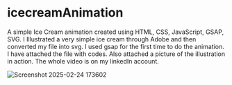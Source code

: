 # icecreamAnimation
A simple Ice Cream animation created using HTML, CSS, JavaScript, GSAP, SVG.
I Illustrated a very simple ice cream through Adobe and then converted my file into svg. I used gsap for the first time to do the animation. I have attached the file with codes. Also attached a picture of the illustration in action. The whole video is on my linkedIn account. 

![Screenshot 2025-02-24 173602](https://github.com/user-attachments/assets/5dd052f6-360a-4cd3-a2f3-3041d06a5938)

